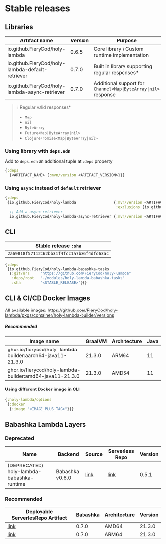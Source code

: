 # Stable releases
## Libraries
| Artifact name                                    | Version | Purpose                                                        |
|--------------------------------------------------|---------|----------------------------------------------------------------|
| io.github.FieryCod/holy-lambda                   | 0.6.5   | Core library / Custom runtime implementation                   |
| io.github.FieryCod/holy-lambda-default-retriever | 0.7.0   | Built in library supporting regular responses*                 |
| io.github.FieryCod/holy-lambda-async-retriever   | 0.7.0   | Additional support for `Channel<Map\|ByteArray\|nil>` response |

> :information_source: Regular valid responses*
> - `Map`
> - `nil`
> - `ByteArray`
> - `Future<Map|ByteArray|nil>`
> - `ClojurePromise<Map|ByteArray|nil>`

### Using library with `deps.edn`
Add to `deps.edn` an additional tuple at `:deps` property
 ```clojure deps.edn
 {:deps 
   {<ARTIFACT_NAME> {:mvn/version <ARTIFACT_VERSION>}}}
 ```
### Using `async` instead of `default` retriever
 ```clojure deps.edn
 {:deps 
  {io.github.FieryCod/holy-lambda                 {:mvn/version <ARTIFACT_VERSION>
                                                   :exclusions [io.github.FieryCod/holy-lambda-default-retriever]}
   ;; Add a async-retriever
   io.github.FieryCod/holy-lambda-async-retriever {:mvn/version <ARTIFACT_VERSION>}}}
 ```
 
## CLI
  | Stable release `:sha`                      |
  |--------------------------------------------|
  | `2a69818f57112c62bb31f4fcc1a7b36f4dfd63ac` |

  ```clojure bb.edn
  {:deps 
   {io.github.FieryCod/holy-lambda-babashka-tasks
    {:git/url     "https://github.com/FieryCod/holy-lambda"
     :deps/root   "./modules/holy-lambda-babashka-tasks"
     :sha         "<STABLE_RELEASE>"}}}
  ```
## CLI & CI/CD Docker Images
All available images: https://github.com/FieryCod/holy-lambda/pkgs/container/holy-lambda-builder/versions

##### Recommended
  | Image name                                                 | GraalVM | Architecture | Java |
  |------------------------------------------------------------|---------|--------------|------|
  | ghcr.io/fierycod/holy-lambda-builder:aarch64-java11-21.3.0 | 21.3.0  | ARM64        | 11   |
  | ghcr.io/fierycod/holy-lambda-builder:amd64-java11-21.3.0   | 21.3.0  | AMD64        | 11   |

#### Using different Docker image in CLI
  ```clojure bb.edn
  {:holy-lambda/options 
   {:docker 
    {:image "<IMAGE_PLUS_TAG>"}}}
  ```
  
## Babashka Lambda Layers
### Deprecated
  | Name                                      | Backend         | Source                                                                                         | Serverless Repo                                                                                                   | Version |
  |-------------------------------------------|-----------------|------------------------------------------------------------------------------------------------|-------------------------------------------------------------------------------------------------------------------|---------|
  | (DEPRECATED) holy-lambda-babashka-runtime | Babashka v0.6.0 | [link](https://github.com/FieryCod/holy-lambda/tree/master/modules/holy-lambda-babashka-layer) | [link](https://serverlessrepo.aws.amazon.com/applications/eu-central-1/443526418261/holy-lambda-babashka-runtime) | 0.5.1   |

### Recommended
  | Deployable ServerlesRepo Artifact                                                                                       | Babashka | Architecture | Version  |
  |-------------------------------------------------------------------------------------------------------------------------|----------|--------------|----------|
  | [link](https://serverlessrepo.aws.amazon.com/applications/eu-central-1/443526418261/holy-lambda-babashka-runtime-amd64) | 0.7.0    | AMD64        | 21.3.0 |
  | [link](https://serverlessrepo.aws.amazon.com/applications/eu-central-1/443526418261/holy-lambda-babashka-runtime-arm64) | 0.7.0    | ARM64        | 21.3.0 |

